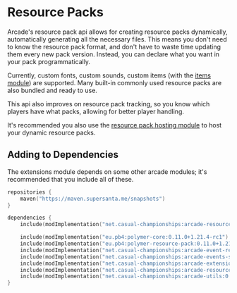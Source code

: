 # Resource Packs

Arcade's resource pack api allows for creating resource packs dynamically, automatically
generating all the necessary files. This means you don't need to know the resource pack
format, and don't have to waste time updating them every new pack version. Instead, you
can declare what you want in your pack programmatically.

Currently, custom fonts, custom sounds, custom items (with the [items module](../arcade-items/getting-started.md))
are supported. Many built-in commonly used resource packs are also bundled and ready to use.

This api also improves on resource pack tracking, so you know which players have what
packs, allowing for better player handling.

It's recommended you also use the [resource pack hosting module](../arcade-resource-pack-host/getting-started.md)
to host your dynamic resource packs.

## Adding to Dependencies

The extensions module depends on some other arcade modules; it's recommended that you
include all of these.

```kts
repositories {
    maven("https://maven.supersanta.me/snapshots")
}

dependencies {
    include(modImplementation("net.casual-championships:arcade-resource-pack:0.4.0-alpha.7+1.21.4")!!)

    include(modImplementation("eu.pb4:polymer-core:0.11.0+1.21.4-rc1")!!)
    include(modImplementation("eu.pb4:polymer-resource-pack:0.11.0+1.21.4-rc1")!!)
    include(modImplementation("net.casual-championships:arcade-event-registry:0.4.0-alpha.7+1.21.4")!!)
    include(modImplementation("net.casual-championships:arcade-events-server:0.4.0-alpha.7+1.21.4")!!)
    include(modImplementation("net.casual-championships:arcade-extensions:0.4.0-alpha.7+1.21.4")!!)
    include(modImplementation("net.casual-championships:arcade-resource-pack-host:0.4.0-alpha.7+1.21.4")!!)
    include(modImplementation("net.casual-championships:arcade-utils:0.4.0-alpha.7+1.21.4")!!)
}
```
